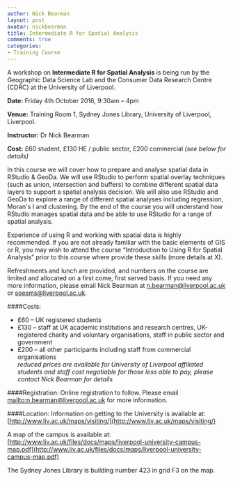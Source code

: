 ```yaml
---
author: Nick Bearman
layout: post
avatar: nickbearman
title: Intermediate R for Spatial Analysis
comments: true
categories:
- Training Course
---
```


A workshop on **Intermediate R for Spatial Analysis** is being run by the Geographic Data Science Lab and the Consumer Data Research Centre (CDRC) at the University of Liverpool.

**Date:** Friday 4th October 2016, 9:30am – 4pm

**Venue:** Training Room 1, Sydney Jones Library, University of Liverpool, Liverpool.

**Instructor:** Dr Nick Bearman

**Cost:** £60 student, £130 HE / public sector, £200 commercial *(see below for details)*

In this course we will cover how to prepare and analyse spatial data in RStudio & GeoDa. We will use RStudio to perform spatial overlay techniques (such as union, intersection and buffers) to combine different spatial data layers to support a spatial analysis decision. We will also use RStudio and GeoDa to explore a range of different spatial analyses including regression, Moran's I and clustering. By the end of the course you will understand how RStudio manages spatial data and be able to use RStudio for a range of spatial analysis. 

Experience of using R and working with spatial data is highly recommended. If you are not already familiar with the basic elements of GIS or R, you may wish to attend the course “Introduction to Using R for Spatial Analysis” prior to this course where provide these skills (more details at X).

Refreshments and lunch are provided, and numbers on the course are limited and allocated on a first come, first served basis. If you need any more information, please email Nick Bearman at n.bearman@liverpool.ac.uk or soesms@liverpool.ac.uk. 

####Costs:
- £60 – UK registered students
- £130 – staff at UK academic institutions and research centres, UK-registered charity and voluntary organisations, staff in public sector and government
- £200 – all other participants including staff from commercial organisations  
*reduced prices are available for University of Liverpool affiliated students and staff*
*cost negotiable for those less able to pay, please contact Nick Bearman for details*

####Registration:
Online registration to follow. Please email <mailto:n.bearman@liverpool.ac.uk> for more information. 

####Location:
Information on getting to the University is available at: [http://www.liv.ac.uk/maps/visiting/](http://www.liv.ac.uk/maps/visiting/)

A map of the campus is available at: [http://www.liv.ac.uk/files/docs/maps/liverpool-university-campus-map.pdf](http://www.liv.ac.uk/files/docs/maps/liverpool-university-campus-map.pdf)

The Sydney Jones Library is building number 423 in grid F3 on the map. 
